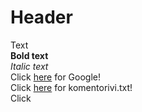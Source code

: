 # Header

Text  
**Bold text**  
*Italic text*  
Click [here](https://google.com) for Google!  
Click [here](https://github.com/maizzuu/ot-harjoitustyo/blob/master/laskarit/viikko1/komentorivi.txt) for komentorivi.txt!  
Click

